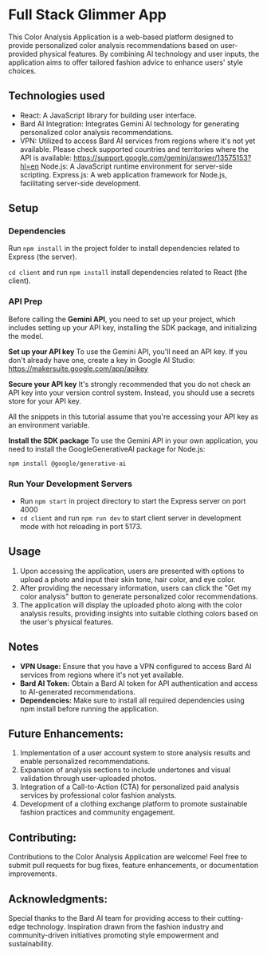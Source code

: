 # Full Stack Glimmer App

This Color Analysis Application is a web-based platform designed to provide personalized color analysis recommendations based on user-provided physical features. By combining AI technology and user inputs, the application aims to offer tailored fashion advice to enhance users' style choices. 

## Technologies used

- React: A JavaScript library for building user interface.
- Bard AI Integration: Integrates Gemini AI technology for generating personalized color analysis recommendations.
- VPN: Utilized to access Bard AI services from regions where it's not yet available. Please check supported countries and territories where the API is available: https://support.google.com/gemini/answer/13575153?hl=en
Node.js: A JavaScript runtime environment for server-side scripting.
Express.js: A web application framework for Node.js, facilitating server-side development.

## Setup

### Dependencies

Run `npm install` in the project folder to install dependencies related to Express (the server).

`cd client` and run `npm install` install dependencies related to React (the client).


### API Prep

Before calling the **Gemini API**, you need to set up your project, which includes setting up your API key, installing the SDK package, and initializing the model.

**Set up your API key**
To use the Gemini API, you'll need an API key. If you don't already have one, create a key in Google AI Studio: https://makersuite.google.com/app/apikey

**Secure your API key**
It's strongly recommended that you do not check an API key into your version control system. Instead, you should use a secrets store for your API key.

All the snippets in this tutorial assume that you're accessing your API key as an environment variable.

**Install the SDK package**
To use the Gemini API in your own application, you need to install the GoogleGenerativeAI package for Node.js:

`npm install @google/generative-ai`

### Run Your Development Servers

- Run `npm start` in project directory to start the Express server on port 4000
- `cd client` and run `npm run dev` to start client server in development mode with hot reloading in port 5173.

## Usage

1. Upon accessing the application, users are presented with options to upload a photo and input their skin tone, hair color, and eye color.
2. After providing the necessary information, users can click the "Get my color analysis" button to generate personalized color recommendations.
3. The application will display the uploaded photo along with the color analysis results, providing insights into suitable clothing colors based on the user's physical features.

## Notes

- **VPN Usage:** Ensure that you have a VPN configured to access Bard AI services from regions where it's not yet available.
- **Bard AI Token:** Obtain a Bard AI token for API authentication and access to AI-generated recommendations.
- **Dependencies:** Make sure to install all required dependencies using npm install before running the application.

## Future Enhancements:

1. Implementation of a user account system to store analysis results and enable personalized recommendations.
2. Expansion of analysis sections to include undertones and visual validation through user-uploaded photos.
3. Integration of a Call-to-Action (CTA) for personalized paid analysis services by professional color fashion analysts.
4. Development of a clothing exchange platform to promote sustainable fashion practices and community engagement.

## Contributing:
Contributions to the Color Analysis Application are welcome! Feel free to submit pull requests for bug fixes, feature enhancements, or documentation improvements.

## Acknowledgments:

Special thanks to the Bard AI team for providing access to their cutting-edge technology.
Inspiration drawn from the fashion industry and community-driven initiatives promoting style empowerment and sustainability.
